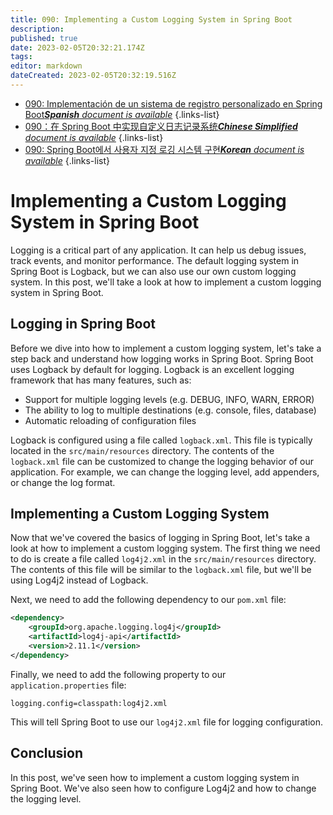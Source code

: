```yaml
---
title: 090: Implementing a Custom Logging System in Spring Boot
description: 
published: true
date: 2023-02-05T20:32:21.174Z
tags: 
editor: markdown
dateCreated: 2023-02-05T20:32:19.516Z
---
```


- [090: Implementación de un sistema de registro personalizado en Spring Boot***Spanish** document is available*](/es/Knowledge-base/Spring-Boot/Learning/090-implementing-a-custom-logging-system-in-spring-boot)
{.links-list}
- [090：在 Spring Boot 中实现自定义日志记录系统***Chinese Simplified** document is available*](/zh/Knowledge-base/Spring-Boot/Learning/090-implementing-a-custom-logging-system-in-spring-boot)
{.links-list}
- [090: Spring Boot에서 사용자 지정 로깅 시스템 구현***Korean** document is available*](/ko/Knowledge-base/Spring-Boot/Learning/090-implementing-a-custom-logging-system-in-spring-boot)
{.links-list}


# Implementing a Custom Logging System in Spring Boot 

Logging is a critical part of any application. It can help us debug issues, track events, and monitor performance. The default logging system in Spring Boot is Logback, but we can also use our own custom logging system. In this post, we'll take a look at how to implement a custom logging system in Spring Boot.

## Logging in Spring Boot 

Before we dive into how to implement a custom logging system, let's take a step back and understand how logging works in Spring Boot. Spring Boot uses Logback by default for logging. Logback is an excellent logging framework that has many features, such as:

- Support for multiple logging levels (e.g. DEBUG, INFO, WARN, ERROR)
- The ability to log to multiple destinations (e.g. console, files, database)
- Automatic reloading of configuration files

Logback is configured using a file called `logback.xml`. This file is typically located in the `src/main/resources` directory. The contents of the `logback.xml` file can be customized to change the logging behavior of our application. For example, we can change the logging level, add appenders, or change the log format.

## Implementing a Custom Logging System 

Now that we've covered the basics of logging in Spring Boot, let's take a look at how to implement a custom logging system. The first thing we need to do is create a file called `log4j2.xml` in the `src/main/resources` directory. The contents of this file will be similar to the `logback.xml` file, but we'll be using Log4j2 instead of Logback.

Next, we need to add the following dependency to our `pom.xml` file:

```xml
<dependency>
    <groupId>org.apache.logging.log4j</groupId>
    <artifactId>log4j-api</artifactId>
    <version>2.11.1</version>
</dependency>
```

Finally, we need to add the following property to our `application.properties` file:

```
logging.config=classpath:log4j2.xml
```

This will tell Spring Boot to use our `log4j2.xml` file for logging configuration.

## Conclusion 

In this post, we've seen how to implement a custom logging system in Spring Boot. We've also seen how to configure Log4j2 and how to change the logging level.